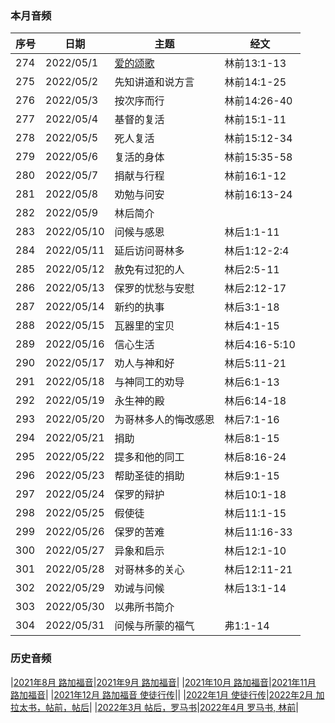 
### 本月音频

|序号|日期|主题|经文|
|---|----|---|---|
|274|2022/05/1|[爱的颂歌](https://carmelbible.sgp1.digitaloceanspaces.com/202205/274.mp3)|林前13:1-13|
|275|2022/05/2|先知讲道和说方言|林前14:1-25|
|276|2022/05/3|按次序而行|林前14:26-40|
|277|2022/05/4|基督的复活|林前15:1-11|
|278|2022/05/5|死人复活|林前15:12-34|
|279|2022/05/6|复活的身体|林前15:35-58|
|280|2022/05/7|捐献与行程|林前16:1-12|
|281|2022/05/8|劝勉与问安|林前16:13-24|
|282|2022/05/9|林后简介||
|283|2022/05/10|问候与感恩|林后1:1-11|
|284|2022/05/11|延后访问哥林多|林后1:12-2:4|
|285|2022/05/12|赦免有过犯的人|林后2:5-11|
|286|2022/05/13|保罗的忧愁与安慰|林后2:12-17|
|287|2022/05/14|新约的执事|林后3:1-18|
|288|2022/05/15|瓦器里的宝贝|林后4:1-15|
|289|2022/05/16|信心生活|林后4:16-5:10|
|290|2022/05/17|劝人与神和好|林后5:11-21|
|291|2022/05/18|与神同工的劝导|林后6:1-13|
|292|2022/05/19|永生神的殿|林后6:14-18|
|293|2022/05/20|为哥林多人的悔改感恩|林后7:1-16|
|294|2022/05/21|捐助|林后8:1-15|
|295|2022/05/22|提多和他的同工|林后8:16-24|
|296|2022/05/23|帮助圣徒的捐助|林后9:1-15|
|297|2022/05/24|保罗的辩护|林后10:1-18|
|298|2022/05/25|假使徒|林后11:1-15|
|299|2022/05/26|保罗的苦难|林后11:16-33|
|300|2022/05/27|异象和启示|林后12:1-10|
|301|2022/05/28|对哥林多的关心|林后12:11-21|
|302|2022/05/29|劝诫与问候|林后13:1-14|
|303|2022/05/30|以弗所书简介||
|304|2022/05/31|问候与所蒙的福气|弗1:1-14|


### 历史音频

|[2021年8月 路加福音](202108)|[2021年9月 路加福音](202109)|
|[2021年10月 路加福音](202110)|[2021年11月 路加福音](202111)|
|[2021年12月 路加福音 使徒行传](202112)||
|[2022年1月 使徒行传](202201)|[2022年2月 加拉太书，帖前，帖后](202202)|
|[2022年3月 帖后，罗马书](202203)|[2022年4月 罗马书, 林前](202204)|
